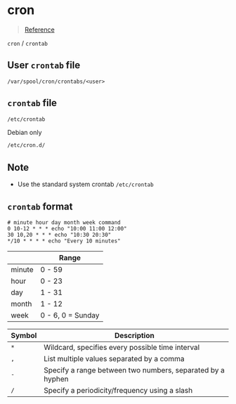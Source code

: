 # cron

> [Reference](https://www.computerhope.com/unix/ucrontab.htm)

`cron` / `crontab`

## User `crontab` file

```
/var/spool/cron/crontabs/<user>
```

## `crontab` file

```bash
/etc/crontab
```

Debian only

```bash
/etc/cron.d/
```

## Note

- Use the standard system crontab `/etc/crontab`

## `crontab` format

```crontab
# minute hour day month week command
0 10-12 * * * echo "10:00 11:00 12:00"
30 10,20 * * * echo "10:30 20:30"
*/10 * * * * echo "Every 10 minutes"
```

| | Range |
|-|-|
| minute | 0 - 59 |
| hour | 0 - 23 |
| day | 1 - 31 |
| month | 1 - 12 |
| week | 0 - 6, 0 = Sunday |

| Symbol | Description |
|-|-|
| `*` | Wildcard, specifies every possible time interval |
| `,` | List multiple values separated by a comma |
| `-` | Specify a range between two numbers, separated by a hyphen |
| `/` | Specify a periodicity/frequency using a slash |
